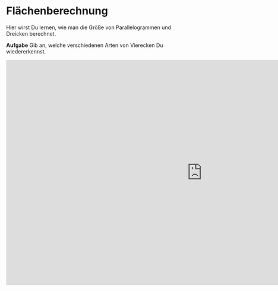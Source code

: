 # Flächenberechnung

Hier wirst Du lernen, wie man die Größe von Parallelogrammen und Dreicken berechnet.

**Aufgabe**
Gib an, welche verschiedenen Arten von Vierecken Du wiedererkennst.

<iframe scrolling="no" src="https://www.geogebra.org/material/iframe/id/rFn2fqeA/width/1053/height/607/border/888888/smb/false/stb/false/stbh/false/ai/false/asb/false/sri/true/rc/false/ld/false/sdz/true/ctl/false" width="1053px" height="607px" style="border:0px;"> </iframe>
